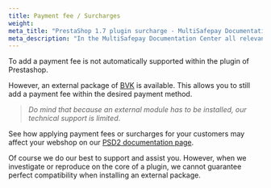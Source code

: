 ```yaml
---
title: Payment fee / Surcharges
weight:
meta_title: "PrestaShop 1.7 plugin surcharge - MultiSafepay Documentation Center"
meta_description: "In the MultiSafepay Documentation Center all relevant information regarding our Plugins and API. As well as Support pages for Payment Method, Tools and General Questions. You can also find the contact details of our Support Team and Integration Team."
---
```


To add a payment fee is not automatically supported within the plugin of Prestashop.

However, an external package of [BVK](https://www.bvkyazilim.com/cart/prestashop-modules) is available. This allows you to still add a payment fee within the desired payment method.

>_Do mind that because an external module has to be installed, our technical support is limited_.

See how applying payment fees or surcharges for your customers may affect your webshop on our [PSD2 documentation page](/faq/psd2/).

Of course we do our best to support and assist you. However, when we investigate or reproduce on the core of a plugin, we cannot guarantee perfect compatibility when installing an external package.
